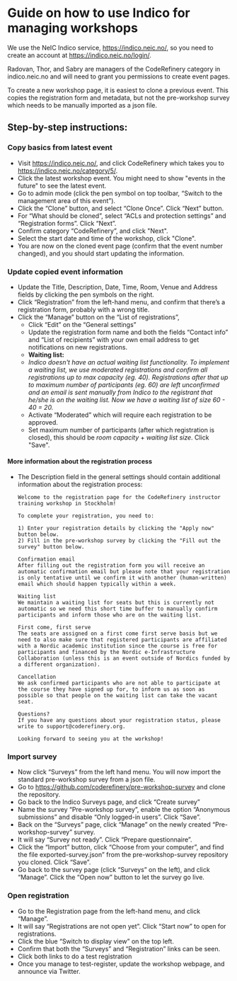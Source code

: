 # Guide on how to use Indico for managing workshops

We use the NeIC Indico service, https://indico.neic.no/, so you need to create
an account at https://indico.neic.no/login/.

Radovan, Thor, and Sabry are managers of the CodeRefinery category in
indico.neic.no and will need to grant you permissions to create event pages.

To create a new workshop page, it is easiest to clone a previous event. This
copies the registration form and metadata, but not the pre-workshop survey
which needs to be manually imported as a json file.


## Step-by-step instructions:

### Copy basics from latest event

- Visit https://indico.neic.no/, and click CodeRefinery which takes you to https://indico.neic.no/category/5/.
- Click the latest workshop event. You might need to show "events in the future" to see the latest event.
- Go to admin mode (click the pen symbol on top toolbar, “Switch to the management area of this event”).
- Click the “Clone” button, and select “Clone Once”. Click “Next” button.
- For “What should be cloned”, select “ACLs and protection settings” and “Registration forms”. Click “Next”.
- Confirm category “CodeRefinery”, and click "Next".
- Select the start date and time of the workshop, click "Clone".
- You are now on the cloned event page (confirm that the event number changed), and you should start updating the information.

### Update copied event information

- Update the Title, Description, Date, Time, Room, Venue and Address fields by clicking the pen symbols on the right.
- Click “Registration” from the left-hand menu, and confirm that there’s a registration form, probably with a wrong title.
- Click the “Manage” button on the “List of registrations”,
   - Click “Edit” on the “General settings”
   - Update the registration form name and both the fields “Contact info” and “List of recipients” with your own email address to get notifications on new registrations.
   - **Waiting list:**
   - *Indico doesn't have an actual waiting list functionality. To implement a waiting list, we use moderated registrations and confirm all registrations up to max capacity (eg. 40). Registrations after that up to maximum number of participants (eg. 60) are left unconfirmed and an email is sent manually from Indico to the registrant that he/she is on the waiting list. Now we have a waiting list of size 60 - 40 = 20.*
   - Activate “Moderated” which will require each registration to be approved.
   - Set maximum number of participants (after which registration is closed), this should be *room capacity* + *waiting list size*. Click "Save".

#### More information about the registration process

- The Description field in the general settings should contain additional information about the registration process:
   ```
   Welcome to the registration page for the CodeRefinery instructor training workshop in Stockholm!

   To complete your registration, you need to:

   1) Enter your registration details by clicking the "Apply now" button below.
   2) Fill in the pre-workshop survey by clicking the "Fill out the survey" button below.

   Confirmation email
   After filling out the registration form you will receive an automatic confirmation email but please note that your registration is only tentative until we confirm it with another (human-written) email which should happen typically within a week.

   Waiting list
   We maintain a waiting list for seats but this is currently not automatic so we need this short time buffer to manually confirm participants and inform those who are on the waiting list.

   First come, first serve
   The seats are assigned on a first come first serve basis but we need to also make sure that registered participants are affiliated with a Nordic academic institution since the course is free for participants and financed by the Nordic e-Infrastructure Collaboration (unless this is an event outside of Nordics funded by a different organization).

   Cancellation
   We ask confirmed participants who are not able to participate at the course they have signed up for, to inform us as soon as possible so that people on the waiting list can take the vacant seat.

   Questions?
   If you have any questions about your registration status, please write to support@coderefinery.org.

   Looking forward to seeing you at the workshop!
   ```

### Import survey

- Now click “Surveys” from the left hand menu. You will now import the standard pre-workshop survey from a json file.
- Go to https://github.com/coderefinery/pre-workshop-survey and clone the repository.
- Go back to the Indico Surveys page, and click “Create survey”
- Name the survey “Pre-workshop survey”, enable the option “Anonymous submissions” and disable “Only logged-in users”. Click “Save”.
- Back on the “Surveys” page, click “Manage” on the newly created “Pre-workshop-survey” survey.
- It will say “Survey not ready”. Click “Prepare questionnaire”.
- Click the “Import” button, click “Choose from your computer”, and find the file exported-survey.json” from the pre-workshop-survey repository you cloned. Click “Save”.
- Go back to the survey page (click “Surveys” on the left), and click “Manage”. Click the “Open now” button to let the survey go live.


### Open registration

- Go to the Registration page from the left-hand menu, and click “Manage”.
- It will say “Registrations are not open yet”. Click “Start now” to open for registrations.
- Click the blue “Switch to display view” on the top left.
- Confirm that both the “Surveys” and “Registration” links can be seen.
- Click both links to do a test registration
- Once you manage to test-register, update the workshop webpage, and announce via Twitter.

